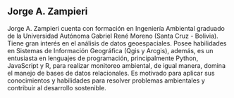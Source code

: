 ## Jorge A. Zampieri

Jorge A. Zampieri cuenta con formación en Ingeniería Ambiental graduado de la Universidad Autónoma Gabriel René Moreno (Santa Cruz - Bolivia). Tiene gran interés en el análisis de datos geoespaciales. Posee habilidades en Sistemas de Información Geográfica (Qgis y Arcgis), además, es un entusiasta en lenguajes de programación, principalmente Python, JavaScript y R, para realizar monitoreo ambiental, de igual manera, domina el manejo de bases de datos relacionales. Es motivado para aplicar sus conocimientos y habilidades para resolver problemas ambientales y contribuir al desarrollo sostenible.
